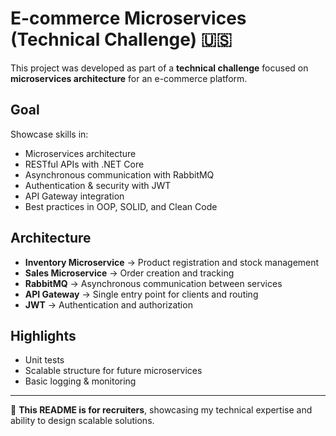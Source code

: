 # E-commerce Microservices (Technical Challenge) 🇺🇸

This project was developed as part of a **technical challenge** focused on **microservices architecture** for an e-commerce platform.

## Goal
Showcase skills in:
- Microservices architecture
- RESTful APIs with .NET Core
- Asynchronous communication with RabbitMQ
- Authentication & security with JWT
- API Gateway integration
- Best practices in OOP, SOLID, and Clean Code

## Architecture
- **Inventory Microservice** → Product registration and stock management  
- **Sales Microservice** → Order creation and tracking  
- **RabbitMQ** → Asynchronous communication between services  
- **API Gateway** → Single entry point for clients and routing  
- **JWT** → Authentication and authorization

## Highlights
- Unit tests
- Scalable structure for future microservices
- Basic logging & monitoring

---
📌 **This README is for recruiters**, showcasing my technical expertise and ability to design scalable solutions.
